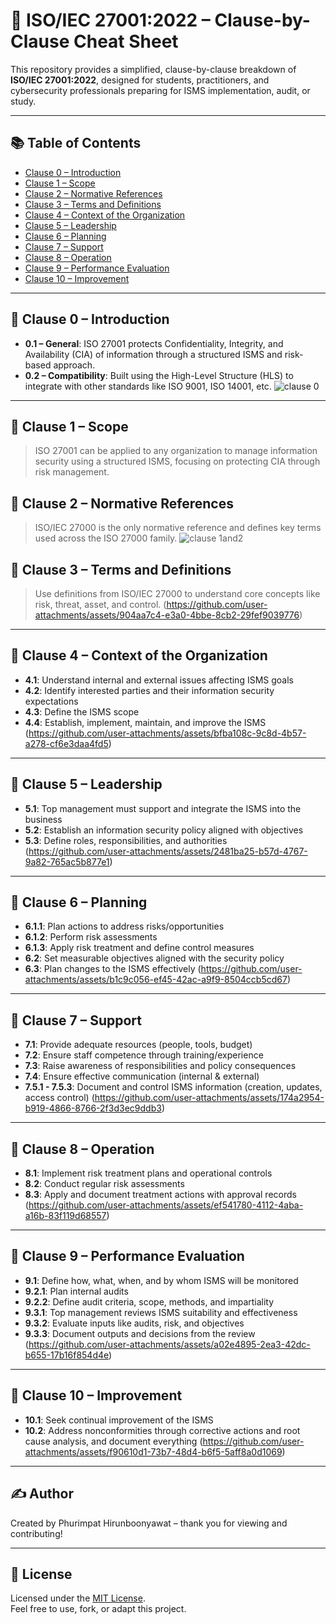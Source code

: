 # 📘 ISO/IEC 27001:2022 – Clause-by-Clause Cheat Sheet

This repository provides a simplified, clause-by-clause breakdown of **ISO/IEC 27001:2022**, designed for students, practitioners, and cybersecurity professionals preparing for ISMS implementation, audit, or study.

---

## 📚 Table of Contents

- [Clause 0 – Introduction](#clause-0--introduction)
- [Clause 1 – Scope](#clause-1--scope)
- [Clause 2 – Normative References](#clause-2--normative-references)
- [Clause 3 – Terms and Definitions](#clause-3--terms-and-definitions)
- [Clause 4 – Context of the Organization](#clause-4--context-of-the-organization)
- [Clause 5 – Leadership](#clause-5--leadership)
- [Clause 6 – Planning](#clause-6--planning)
- [Clause 7 – Support](#clause-7--support)
- [Clause 8 – Operation](#clause-8--operation)
- [Clause 9 – Performance Evaluation](#clause-9--performance-evaluation)
- [Clause 10 – Improvement](#clause-10--improvement)

---

## 🔹 Clause 0 – Introduction

- **0.1 – General**: ISO 27001 protects Confidentiality, Integrity, and Availability (CIA) of information through a structured ISMS and risk-based approach.
- **0.2 – Compatibility**: Built using the High-Level Structure (HLS) to integrate with other standards like ISO 9001, ISO 14001, etc.
![clause 0](https://github.com/user-attachments/assets/ccdd435f-c685-46da-9f6a-02fe6c672b0a)

---

## 🔹 Clause 1 – Scope  
> ISO 27001 can be applied to any organization to manage information security using a structured ISMS, focusing on protecting CIA through risk management.

## 🔹 Clause 2 – Normative References  
> ISO/IEC 27000 is the only normative reference and defines key terms used across the ISO 27000 family.
![clause 1and2](https://github.com/user-attachments/assets/984c3259-e8ef-46f5-989b-2915421271ae)


## 🔹 Clause 3 – Terms and Definitions  
> Use definitions from ISO/IEC 27000 to understand core concepts like risk, threat, asset, and control.
(https://github.com/user-attachments/assets/904aa7c4-e3a0-4bbe-8cb2-29fef9039776)

---

## 🔹 Clause 4 – Context of the Organization

- **4.1**: Understand internal and external issues affecting ISMS goals  
- **4.2**: Identify interested parties and their information security expectations  
- **4.3**: Define the ISMS scope  
- **4.4**: Establish, implement, maintain, and improve the ISMS
(https://github.com/user-attachments/assets/bfba108c-9c8d-4b57-a278-cf6e3daa4fd5)

---

## 🔹 Clause 5 – Leadership

- **5.1**: Top management must support and integrate the ISMS into the business  
- **5.2**: Establish an information security policy aligned with objectives  
- **5.3**: Define roles, responsibilities, and authorities
(https://github.com/user-attachments/assets/2481ba25-b57d-4767-9a82-765ac5b877e1)

---

## 🔹 Clause 6 – Planning

- **6.1.1**: Plan actions to address risks/opportunities  
- **6.1.2**: Perform risk assessments  
- **6.1.3**: Apply risk treatment and define control measures  
- **6.2**: Set measurable objectives aligned with the security policy  
- **6.3**: Plan changes to the ISMS effectively
(https://github.com/user-attachments/assets/b1c9c056-ef45-42ac-a9f9-8504ccb5cd67)

---

## 🔹 Clause 7 – Support

- **7.1**: Provide adequate resources (people, tools, budget)  
- **7.2**: Ensure staff competence through training/experience  
- **7.3**: Raise awareness of responsibilities and policy consequences  
- **7.4**: Ensure effective communication (internal & external)  
- **7.5.1 - 7.5.3**: Document and control ISMS information (creation, updates, access control)
(https://github.com/user-attachments/assets/174a2954-b919-4866-8766-2f3d3ec9ddb3)

---

## 🔹 Clause 8 – Operation

- **8.1**: Implement risk treatment plans and operational controls  
- **8.2**: Conduct regular risk assessments  
- **8.3**: Apply and document treatment actions with approval records
(https://github.com/user-attachments/assets/ef541780-4112-4aba-a16b-83f119d68557)

---

## 🔹 Clause 9 – Performance Evaluation

- **9.1**: Define how, what, when, and by whom ISMS will be monitored  
- **9.2.1**: Plan internal audits  
- **9.2.2**: Define audit criteria, scope, methods, and impartiality  
- **9.3.1**: Top management reviews ISMS suitability and effectiveness  
- **9.3.2**: Evaluate inputs like audits, risk, and objectives  
- **9.3.3**: Document outputs and decisions from the review
(https://github.com/user-attachments/assets/a02e4895-2ea3-42dc-b655-17b16f854d4e)

---

## 🔹 Clause 10 – Improvement

- **10.1**: Seek continual improvement of the ISMS  
- **10.2**: Address nonconformities through corrective actions and root cause analysis, and document everything
(https://github.com/user-attachments/assets/f90610d1-73b7-48d4-b6f5-5aff8a0d1069)

---

## ✍️ Author

Created by Phurimpat Hirunboonyawat – thank you for viewing and contributing!

---

## 📄 License

Licensed under the [MIT License](https://opensource.org/licenses/MIT).  
Feel free to use, fork, or adapt this project.
